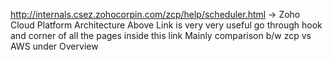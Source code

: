http://internals.csez.zohocorpin.com/zcp/help/scheduler.html -> Zoho Cloud Platform Architecture
Above Link is very very useful go through hook and corner of all the pages inside this link Mainly comparison b/w zcp vs AWS under Overview
